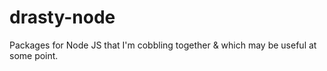 # drasty-node
Packages for Node JS that I'm cobbling together &amp; which may be useful at some point.
